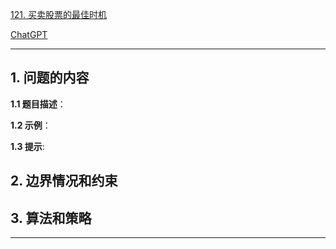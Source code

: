 [121. 买卖股票的最佳时机](https://leetcode.cn/problems/best-time-to-buy-and-sell-stock)

[ChatGPT](chat.openai.com)

---

## 1. 问题的内容
**1.1 题目描述**：

**1.2 示例**：

**1.3 提示**:

## 2. 边界情况和约束


## 3. 算法和策略

---


